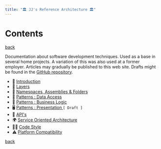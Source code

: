 ```yaml
---
title: "🏛 JJ's Reference Architecture 🏛"
---
```


Contents 
========

[back](https://jjvanzon.github.io/)

Documentation about software development techniques. Used as a base in several home projects. A variation of this was also used at a former employer. Articles may gradually be published to this web site. Drafts might be found in the [GitHub repository](https://github.com/jjvanzon/JJs-Reference-Architecture).  

- 📢 [Introduction](introduction.md)
- 🧅 [Layers](layers.md)
- 🍱 [Namespaces, Assemblies & Folders](namespaces-assemblies-and-folders.md)
- 💽 [Patterns : Data Access](/patterns/data-access.md)
- 🤖 [Patterns : Business Logic](/patterns/business-logic.md)
- 🖥️ [Patterns : Presentation ](/patterns/presentation.md) `[ Draft ]`
- 🎁 [API's](api.md)
- 🌍 [Service Oriented Architecture](service-oriented-architecture.md)
- 👨‍💻 [Code Style](code-style.md)
- ⚠ [Platform Compatibility](platform-compatibility.md)

[back](https://jjvanzon.github.io/)